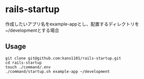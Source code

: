 # rails-startup

作成したいアプリ名をexample-appとし、配置するディレクトリを~/developmentとする場合

## Usage

```
git clone git@github.com:kano1101/rails-startup.git
cd rails-startup
touch ./command/.env
./command/startup.sh example-app ~/development
```
